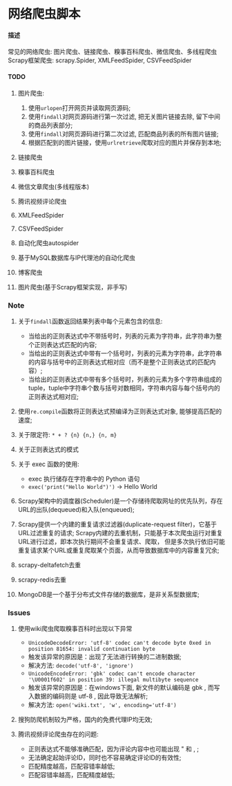 # 网络爬虫脚本

#### 描述
常见的网络爬虫: 图片爬虫、链接爬虫、糗事百科爬虫、微信爬虫、多线程爬虫
Scrapy框架爬虫: scrapy.Spider, XMLFeedSpider, CSVFeedSpider

#### TODO

1. 图片爬虫:
   1. 使用`urlopen`打开网页并读取网页源码;
   2. 使用`findall`对网页源码进行第一次过滤, 把无关图片链接去除, 留下中间的商品列表部分;
   3. 使用`findall`对网页源码进行第二次过滤, 匹配商品列表的所有图片链接;
   4. 根据匹配到的图片链接，使用`urlretrieve`爬取对应的图片并保存到本地;

2. 链接爬虫

3. 糗事百科爬虫

4. 微信文章爬虫(多线程版本)

5. 腾讯视频评论爬虫

6. XMLFeedSpider

7. CSVFeedSpider

8. 自动化爬虫autospider

9. 基于MySQL数据库与IP代理池的自动化爬虫

10. 博客爬虫

11. 图片爬虫(基于Scrapy框架实现，非手写)

### Note

1. 关于`findall`函数返回结果列表中每个元素包含的信息:
   - 当给出的正则表达式中不带括号时，列表的元素为字符串，此字符串为整个正则表达式匹配的内容;
   - 当给出的正则表达式中带有一个括号时，列表的元素为字符串，此字符串的内容与括号中的正则表达式相对应（而不是整个正则表达式的匹配内容）;
   - 当给出的正则表达式中带有多个括号时，列表的元素为多个字符串组成的tuple，tuple中字符串个数与括号对数相同，字符串内容与每个括号内的正则表达式相对应;

2. 使用`re.compile`函数将正则表达式预编译为正则表达式对象, 能够提高匹配的速度;

3. 关于限定符: `* + ? {n} {n,} {n, m}`

4. 关于正则表达式的模式

5. 关于 exec 函数的使用: 
   - exec 执行储存在字符串中的 Python 语句
   - `exec('print("Hello World")')` -> Hello World
   
6. Scrapy架构中的调度器(Scheduler)是一个存储待爬取网址的优先队列，存在URL的出队(dequeued)和入队(enqueued);   
   
7. Scrapy提供一个内建的重复请求过滤器(duplicate-request filter)，它基于URL过滤重复的请求;
   Scrapy内建的去重机制，只能基于本次爬虫运行对重复URL进行过滤，即本次执行期间不会重复请求、爬取，
   但是多次执行依旧可能重复请求某个URL或重复爬取某个页面，从而导致数据库中的内容重复冗余;

8. scrapy-deltafetch去重

9. scrapy-redis去重

10. MongoDB是一个基于分布式文件存储的数据库，是非关系型数据库;

### Issues

1. 使用wiki爬虫爬取糗事百科时出现以下异常
   - `UnicodeDecodeError: 'utf-8' codec can't decode byte 0xed in position 81654: invalid continuation byte`
   - 触发该异常的原因是：出现了无法进行转换的二进制数据;
   - 解决方法: `decode('utf-8', 'ignore')`
   - `UnicodeEncodeError: 'gbk' codec can't encode character '\U0001f602' in position 39: illegal multibyte sequence`
   - 触发该异常的原因是：在windows下面, 新文件的默认编码是 gbk , 而写入数据的编码则是 utf-8 , 因此导致无法解析;
   - 解决方法: `open('wiki.txt', 'w', encoding='utf-8')`

2. 搜狗防爬机制较为严格，国内的免费代理IP均无效;

3. 腾讯视频评论爬虫存在的问题:
   - 正则表达式不能够准确匹配，因为评论内容中也可能出现 " 和 , ;
   - 无法确定起始评论ID，同时也不容易确定评论ID的有效性;
   - 匹配精度越高，匹配容错率越低; 
   - 匹配容错率越高，匹配精度越低;
   
   